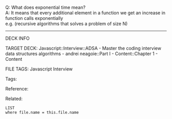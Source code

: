 Q: What does exponential time mean?  
A: It means that every additional element in a function we get an increase in function calls exponentially  
e.g. (recursive algorithms that solves a problem of size N)
<!--ID: 1690027054237-->

---

DECK INFO

TARGET DECK: Javascript::Interview::ADSA - Master the coding interview data structures algorithms - andrei neagoie::Part I - Content::Chapter 1 - Content

FILE TAGS: Javascript Interview

Tags:

Reference:

Related:

```dataview
LIST
where file.name = this.file.name
```

